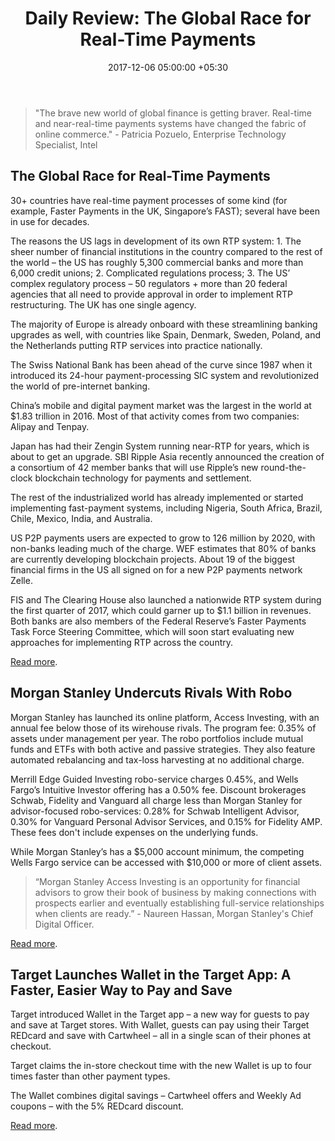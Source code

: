 ﻿---
title: 'Daily Review: The Global Race for Real-Time Payments'
date: 2017-12-06 05:00:00 +05:30
tags:
- real-time payments
- payments
- robo-advisors
- investments
Image: "/uploads/rtp.jpg"
Person: Elena Mesropyan
category:
- Payments
Companies:
- Target
- Morgan Stanley
- Fidelity
- Vanguard
- Zelle
- Alibaba
- Tencent
- Swiss National Bank
- Wells Fargo
Markets:
- North America
- US
- Europe
layout: post
---

> "The brave new world of global finance is getting braver. Real-time and near-real-time payments systems have changed the fabric of online commerce." - Patricia Pozuelo, Enterprise Technology Specialist, Intel

## **The Global Race for Real-Time Payments**

30\+ countries have real-time payment processes of some kind (for example, Faster Payments in the UK, Singapore’s FAST); several have been in use for decades.

The reasons the US lags in development of its own RTP system: 1. The sheer number of financial institutions in the country compared to the rest of the world – the US has roughly 5,300 commercial banks and more than 6,000 credit unions; 2. Complicated regulations process; 3. The US’ complex regulatory process – 50 regulators \+ more than 20 federal agencies that all need to provide approval in order to implement RTP restructuring. The UK has one single agency.

The majority of Europe is already onboard with these streamlining banking upgrades as well, with countries like Spain, Denmark, Sweden, Poland, and the Netherlands putting RTP services into practice nationally.

The Swiss National Bank has been ahead of the curve since 1987 when it introduced its 24-hour payment-processing SIC system and revolutionized the world of pre-internet banking.

China’s mobile and digital payment market was the largest in the world at $1.83 trillion in 2016. Most of that activity comes from two companies: Alipay and Tenpay.

Japan has had their Zengin System running near-RTP for years, which is about to get an upgrade. SBI Ripple Asia recently announced the creation of a consortium of 42 member banks that will use Ripple’s new round-the-clock blockchain technology for payments and settlement.

The rest of the industrialized world has already implemented or started implementing fast-payment systems, including Nigeria, South Africa, Brazil, Chile, Mexico, India, and Australia.

US P2P payments users are expected to grow to 126 million by 2020, with non-banks leading much of the charge. WEF estimates that 80% of banks are currently developing blockchain projects. About 19 of the biggest financial firms in the US all signed on for a new P2P payments network Zelle.

FIS and The Clearing House also launched a nationwide RTP system during the first quarter of 2017, which could garner up to $1.1 billion in revenues. Both banks are also members of the Federal Reserve’s Faster Payments Task Force Steering Committee, which will soon start evaluating new approaches for implementing RTP across the country.

[Read more](https://itpeernetwork.intel.com/global-race-real-time-payments/).

## **Morgan Stanley Undercuts Rivals With Robo**

Morgan Stanley has launched its online platform, Access Investing, with an annual fee below those of its wirehouse rivals. The program fee: 0.35% of assets under management per year. The robo portfolios include mutual funds and ETFs with both active and passive strategies. They also feature automated rebalancing and tax-loss harvesting at no additional charge.

Merrill Edge Guided Investing robo-service charges 0.45%, and Wells Fargo’s Intuitive Investor offering has a 0.50% fee. Discount brokerages Schwab, Fidelity and Vanguard all charge less than Morgan Stanley for advisor-focused robo-services: 0.28% for Schwab Intelligent Advisor, 0.30% for Vanguard Personal Advisor Services, and 0.15% for Fidelity AMP. These fees don't include expenses on the underlying funds.

While Morgan Stanley’s has a $5,000 account minimum, the competing Wells Fargo service can be accessed with $10,000 or more of client assets.

> “Morgan Stanley Access Investing is an opportunity for financial advisors to grow their book of business by making connections with prospects earlier and eventually establishing full-service relationships when clients are ready.” - Naureen Hassan, Morgan Stanley's Chief Digital Officer.

[Read more](http://www.thinkadvisor.com/2017/12/04/morgan-stanley-undercuts-rivals-with-robo).

## **Target Launches Wallet in the Target App: A Faster, Easier Way to Pay and Save**

Target introduced Wallet in the Target app – a new way for guests to pay and save at Target stores. With Wallet, guests can pay using their Target REDcard and save with Cartwheel – all in a single scan of their phones at checkout.

Target claims the in-store checkout time with the new Wallet is up to four times faster than other payment types.

The Wallet combines digital savings – Cartwheel offers and Weekly Ad coupons – with the 5% REDcard discount.

[Read more](https://corporate.target.com/article/2017/12/wallet-in-target-app).